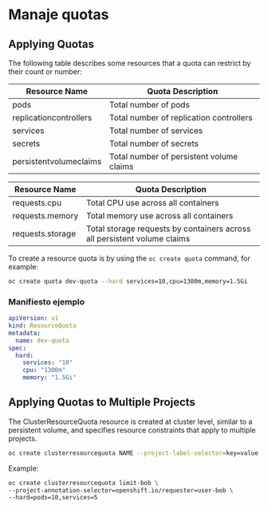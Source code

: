 # Manaje quotas

## Applying Quotas

The following table describes some resources that a quota can restrict by their count or number:

| Resource Name | Quota Description |
| - | - |
| pods | Total number of pods |
| replicationcontrollers | Total number of replication controllers |
| services | Total number of services |
| secrets | Total number of secrets |
| persistentvolumeclaims | Total number of persistent volume claims |

| Resource Name | Quota Description |
| - | - |
| requests.cpu | Total CPU use across all containers |
| requests.memory | Total memory use across all containers |
| requests.storage | Total storage requests by containers across all persistent volume claims |

To create a resource quota is by using the `oc create quota` command, for example:
```sh
oc create quota dev-quota --hard services=10,cpu=1300m,memory=1.5Gi
```

### Manifiesto ejemplo
```yaml
apiVersion: v1
kind: ResourceQuota
metadata:
  name: dev-quota
spec:
  hard:
    services: "10"
    cpu: "1300m"
    memory: "1.5Gi"
```

## Applying Quotas to Multiple Projects

The ClusterResourceQuota resource is created at cluster level, similar to a persistent volume, and specifies resource constraints that apply to multiple projects.
```sh
oc create clusterresourcequota NAME --project-label-selector=key=value [--hard=RESOURCE=QUANTITY]... [flags]
```
Example:
```sh
oc create clusterresourcequota limit-bob \
--project-annotation-selector=openshift.io/requester=user-bob \
--hard=pods=10,services=5
```
